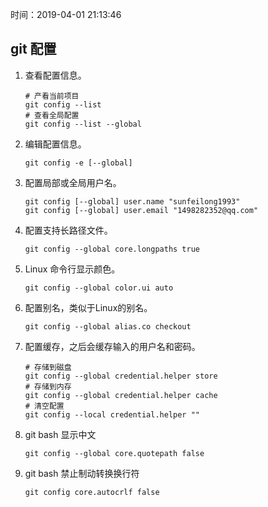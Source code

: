 时间：2019-04-01 21:13:46 

## git 配置

1. 查看配置信息。

    ```shell
    # 产看当前项目
    git config --list
    # 查看全局配置
    git config --list --global
    ```
2. 编辑配置信息。

    ```shell
    git config -e [--global]
    ```
3. 配置局部或全局用户名。

    ```shell
    git config [--global] user.name "sunfeilong1993"
    git config [--global] user.email "1498282352@qq.com"
    ```
4. 配置支持长路径文件。  

    ```shell
    git config --global core.longpaths true
    ```
6. Linux 命令行显示颜色。 

    ```shell
    git config --global color.ui auto
    ```
7. 配置别名，类似于Linux的别名。

    ```shell
    git config --global alias.co checkout
    ```
7. 配置缓存，之后会缓存输入的用户名和密码。

    ```shell
    # 存储到磁盘
    git config --global credential.helper store
    # 存储到内存
    git config --global credential.helper cache
    # 清空配置
    git config --local credential.helper ""
    ```
8. git bash 显示中文

    ```shell
    git config --global core.quotepath false
    ```
9. git bash 禁止制动转换换行符

    ```shell
    git config core.autocrlf false
    ```
